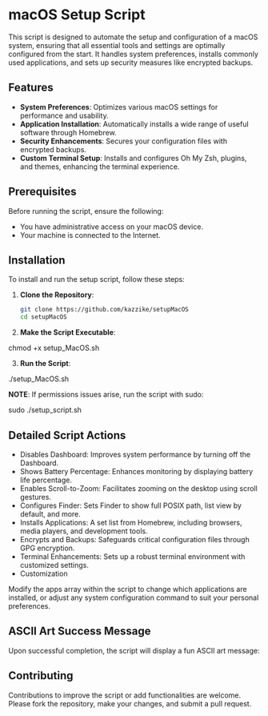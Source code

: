 # macOS Setup Script

This script is designed to automate the setup and configuration of a macOS system, ensuring that all essential tools and settings are optimally configured from the start. It handles system preferences, installs commonly used applications, and sets up security measures like encrypted backups.

## Features

- **System Preferences**: Optimizes various macOS settings for performance and usability.
- **Application Installation**: Automatically installs a wide range of useful software through Homebrew.
- **Security Enhancements**: Secures your configuration files with encrypted backups.
- **Custom Terminal Setup**: Installs and configures Oh My Zsh, plugins, and themes, enhancing the terminal experience.

## Prerequisites

Before running the script, ensure the following:
- You have administrative access on your macOS device.
- Your machine is connected to the Internet.

## Installation

To install and run the setup script, follow these steps:

1. **Clone the Repository**:
   ```bash
   git clone https://github.com/kazzike/setupMacOS
   cd setupMacOS

2. **Make the Script Executable**:

chmod +x setup_MacOS.sh

3. **Run the Script**:

./setup_MacOS.sh

**NOTE**: If permissions issues arise, run the script with sudo:

sudo ./setup_script.sh

## Detailed Script Actions
- Disables Dashboard: Improves system performance by turning off the Dashboard.
- Shows Battery Percentage: Enhances monitoring by displaying battery life percentage.
- Enables Scroll-to-Zoom: Facilitates zooming on the desktop using scroll gestures.
- Configures Finder: Sets Finder to show full POSIX path, list view by default, and more.
- Installs Applications: A set list from Homebrew, including browsers, media players, and development tools.
- Encrypts and Backups: Safeguards critical configuration files through GPG encryption.
- Terminal Enhancements: Sets up a robust terminal environment with customized settings.
- Customization

Modify the apps array within the script to change which applications are installed, or adjust any system configuration command to suit your personal preferences.

## ASCII Art Success Message
Upon successful completion, the script will display a fun ASCII art message:

## Contributing
Contributions to improve the script or add functionalities are welcome. Please fork the repository, make your changes, and submit a pull request.